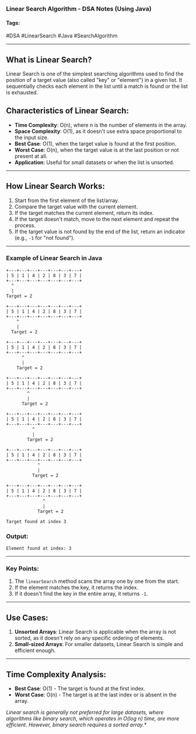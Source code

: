 ### Linear Search Algorithm - DSA Notes (Using Java)

#### Tags:
#DSA #LinearSearch #Java #SearchAlgorithm

---

## What is Linear Search?

Linear Search is one of the simplest searching algorithms used to find the position of a target value (also called "key" or "element") in a given list. It sequentially checks each element in the list until a match is found or the list is exhausted.

## Characteristics of Linear Search:
- **Time Complexity**: O(n), where n is the number of elements in the array.
- **Space Complexity**: O(1), as it doesn't use extra space proportional to the input size.
- **Best Case**: O(1), when the target value is found at the first position.
- **Worst Case**: O(n), when the target value is at the last position or not present at all.
- **Application**: Useful for small datasets or when the list is unsorted.

---

## How Linear Search Works:

1. Start from the first element of the list/array.
2. Compare the target value with the current element.
3. If the target matches the current element, return its index.
4. If the target doesn't match, move to the next element and repeat the process.
5. If the target value is not found by the end of the list, return an indicator (e.g., `-1` for "not found").

---

### Example of Linear Search in Java

```text
+---+---+---+---+---+---+---+
| 5 | 1 | 4 | 2 | 8 | 3 | 7 |
+---+---+---+---+---+---+---+
  ^
  |
Target = 2

+---+---+---+---+---+---+---+
| 5 | 1 | 4 | 2 | 8 | 3 | 7 |
+---+---+---+---+---+---+---+
    ^
    |
  Target = 2

+---+---+---+---+---+---+---+
| 5 | 1 | 4 | 2 | 8 | 3 | 7 |
+---+---+---+---+---+---+---+
      ^
      |
    Target = 2

+---+---+---+---+---+---+---+
| 5 | 1 | 4 | 2 | 8 | 3 | 7 |
+---+---+---+---+---+---+---+
        ^
        |
      Target = 2

+---+---+---+---+---+---+---+
| 5 | 1 | 4 | 2 | 8 | 3 | 7 |
+---+---+---+---+---+---+---+
          ^
          |
        Target = 2

+---+---+---+---+---+---+---+
| 5 | 1 | 4 | 2 | 8 | 3 | 7 |
+---+---+---+---+---+---+---+
            ^
            |
          Target = 2

+---+---+---+---+---+---+---+
| 5 | 1 | 4 | 2 | 8 | 3 | 7 |
+---+---+---+---+---+---+---+
              ^
              |
            Target = 2

Target found at index 3
```

### Output:
```
Element found at index: 3
```

---

### Key Points:
1. The `linearSearch` method scans the array one by one from the start.
2. If the element matches the key, it returns the index.
3. If it doesn't find the key in the entire array, it returns `-1`.

---

## Use Cases:

1. **Unsorted Arrays**: Linear Search is applicable when the array is not sorted, as it doesn't rely on any specific ordering of elements.
2. **Small-sized Arrays**: For smaller datasets, Linear Search is simple and efficient enough.

---

## Time Complexity Analysis:

- **Best Case**: O(1) - The target is found at the first index.
- **Worst Case**: O(n) - The target is at the last index or is absent in the array.

_Linear search is generally not preferred for large datasets, where algorithms like binary search, which operates in O(log n) time, are more efficient. However, binary search requires a sorted array.*_
